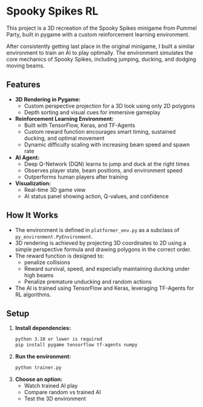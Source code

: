 # Spooky Spikes RL

This project is a 3D recreation of the Spooky Spikes minigame from Pummel Party, built in pygame with a custom reinforcement learning environment.

After consistently getting last place in the original minigame, I built a similar environment to train an AI to play optimally. The environment simulates the core mechanics of Spooky Spikes, including jumping, ducking, and dodging moving beams.

## Features

- **3D Rendering in Pygame:**
  - Custom perspective projection for a 3D look using only 2D polygons
  - Depth sorting and visual cues for immersive gameplay
- **Reinforcement Learning Environment:**
  - Built with TensorFlow, Keras, and TF-Agents
  - Custom reward function encourages smart timing, sustained ducking, and optimal movement
  - Dynamic difficulty scaling with increasing beam speed and spawn rate
- **AI Agent:**
  - Deep Q-Network (DQN) learns to jump and duck at the right times
  - Observes player state, beam positions, and environment speed
  - Outperforms human players after training
- **Visualization:**
  - Real-time 3D game view
  - AI status panel showing action, Q-values, and confidence

## How It Works

- The environment is defined in `platformer_env.py` as a subclass of `py_environment.PyEnvironment`.
- 3D rendering is achieved by projecting 3D coordinates to 2D using a simple perspective formula and drawing polygons in the correct order.
- The reward function is designed to:
  - penalize collisions
  - Reward survival, speed, and especially maintaining ducking under high beams
  - Penalize premature unducking and random actions
- The AI is trained using TensorFlow and Keras, leveraging TF-Agents for RL algorithms.

## Setup

1. **Install dependencies:**
   ```bash
   python 3.10 or lower is required
   pip install pygame tensorflow tf-agents numpy
   ```
2. **Run the environment:**
   ```bash
   python trainer.py
   ```
3. **Choose an option:**
   - Watch trained AI play
   - Compare random vs trained AI
   - Test the 3D environment
